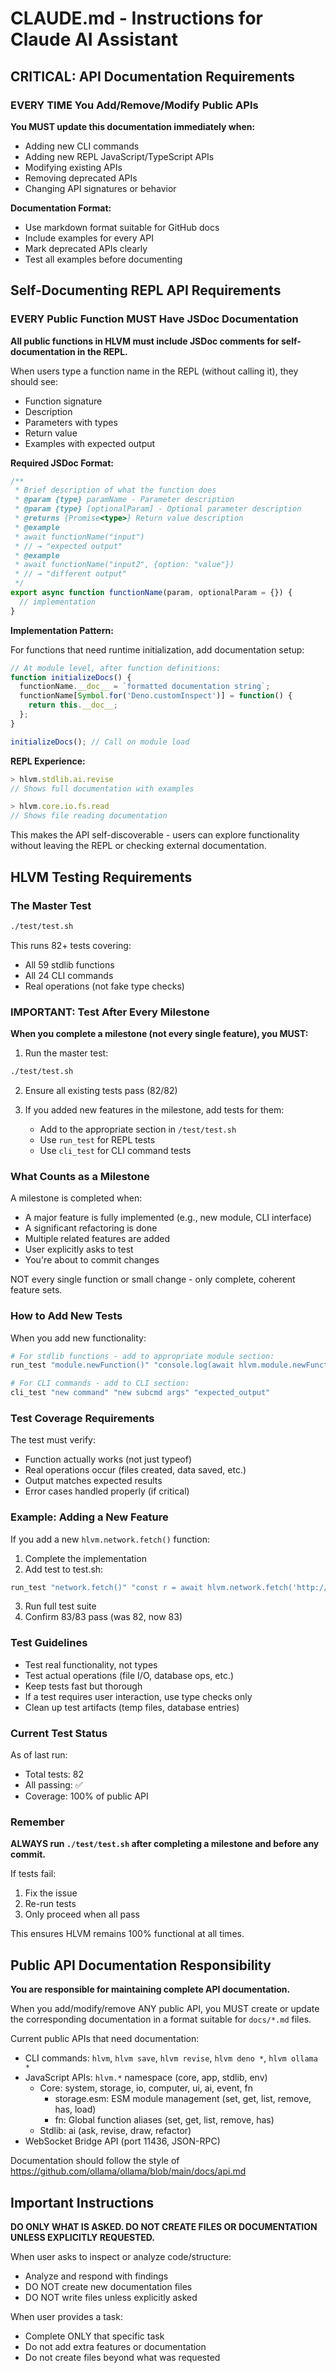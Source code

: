 # CLAUDE.md - Instructions for Claude AI Assistant

## CRITICAL: API Documentation Requirements

### EVERY TIME You Add/Remove/Modify Public APIs

**You MUST update this documentation immediately when:**
- Adding new CLI commands
- Adding new REPL JavaScript/TypeScript APIs  
- Modifying existing APIs
- Removing deprecated APIs
- Changing API signatures or behavior

**Documentation Format:**
- Use markdown format suitable for GitHub docs
- Include examples for every API
- Mark deprecated APIs clearly
- Test all examples before documenting

## Self-Documenting REPL API Requirements

### EVERY Public Function MUST Have JSDoc Documentation

**All public functions in HLVM must include JSDoc comments for self-documentation in the REPL.**

When users type a function name in the REPL (without calling it), they should see:
- Function signature
- Description
- Parameters with types
- Return value
- Examples with expected output

**Required JSDoc Format:**
```javascript
/**
 * Brief description of what the function does
 * @param {type} paramName - Parameter description
 * @param {type} [optionalParam] - Optional parameter description
 * @returns {Promise<type>} Return value description
 * @example
 * await functionName("input")
 * // → "expected output"
 * @example
 * await functionName("input2", {option: "value"})
 * // → "different output"
 */
export async function functionName(param, optionalParam = {}) {
  // implementation
}
```

**Implementation Pattern:**

For functions that need runtime initialization, add documentation setup:

```javascript
// At module level, after function definitions:
function initializeDocs() {
  functionName.__doc__ = `formatted documentation string`;
  functionName[Symbol.for('Deno.customInspect')] = function() {
    return this.__doc__;
  };
}

initializeDocs(); // Call on module load
```

**REPL Experience:**
```javascript
> hlvm.stdlib.ai.revise
// Shows full documentation with examples

> hlvm.core.io.fs.read
// Shows file reading documentation
```

This makes the API self-discoverable - users can explore functionality without leaving the REPL or checking external documentation.

## HLVM Testing Requirements

### The Master Test
```bash
./test/test.sh
```
This runs 82+ tests covering:
- All 59 stdlib functions
- All 24 CLI commands
- Real operations (not fake type checks)

### IMPORTANT: Test After Every Milestone

**When you complete a milestone (not every single feature), you MUST:**

1. Run the master test:
```bash
./test/test.sh
```

2. Ensure all existing tests pass (82/82)

3. If you added new features in the milestone, add tests for them:
   - Add to the appropriate section in `/test/test.sh`
   - Use `run_test` for REPL tests
   - Use `cli_test` for CLI command tests

### What Counts as a Milestone

A milestone is completed when:
- A major feature is fully implemented (e.g., new module, CLI interface)
- A significant refactoring is done
- Multiple related features are added
- User explicitly asks to test
- You're about to commit changes

NOT every single function or small change - only complete, coherent feature sets.

### How to Add New Tests

When you add new functionality:

```bash
# For stdlib functions - add to appropriate module section:
run_test "module.newFunction()" "console.log(await hlvm.module.newFunction())" "expected_output"

# For CLI commands - add to CLI section:
cli_test "new command" "new subcmd args" "expected_output"
```

### Test Coverage Requirements

The test must verify:
- Function actually works (not just typeof)
- Real operations occur (files created, data saved, etc.)
- Output matches expected results
- Error cases handled properly (if critical)

### Example: Adding a New Feature

If you add a new `hlvm.network.fetch()` function:

1. Complete the implementation
2. Add test to test.sh:
```bash
run_test "network.fetch()" "const r = await hlvm.network.fetch('http://example.com'); console.log(r.ok)" "true"
```
3. Run full test suite
4. Confirm 83/83 pass (was 82, now 83)

### Test Guidelines

- Test real functionality, not types
- Test actual operations (file I/O, database ops, etc.)
- Keep tests fast but thorough
- If a test requires user interaction, use type checks only
- Clean up test artifacts (temp files, database entries)

### Current Test Status

As of last run:
- Total tests: 82
- All passing: ✅
- Coverage: 100% of public API

### Remember

**ALWAYS run `./test/test.sh` after completing a milestone and before any commit.**

If tests fail:
1. Fix the issue
2. Re-run tests
3. Only proceed when all pass

This ensures HLVM remains 100% functional at all times.

## Public API Documentation Responsibility

**You are responsible for maintaining complete API documentation.**

When you add/modify/remove ANY public API, you MUST create or update the corresponding documentation in a format suitable for `docs/*.md` files.

Current public APIs that need documentation:
- CLI commands: `hlvm`, `hlvm save`, `hlvm revise`, `hlvm deno *`, `hlvm ollama *`
- JavaScript APIs: `hlvm.*` namespace (core, app, stdlib, env)
  - Core: system, storage, io, computer, ui, ai, event, fn
    - storage.esm: ESM module management (set, get, list, remove, has, load)
    - fn: Global function aliases (set, get, list, remove, has)
  - Stdlib: ai (ask, revise, draw, refactor)
- WebSocket Bridge API (port 11436, JSON-RPC)

Documentation should follow the style of https://github.com/ollama/ollama/blob/main/docs/api.md

## Important Instructions

**DO ONLY WHAT IS ASKED. DO NOT CREATE FILES OR DOCUMENTATION UNLESS EXPLICITLY REQUESTED.**

When user asks to inspect or analyze code/structure:
- Analyze and respond with findings
- DO NOT create new documentation files
- DO NOT write files unless explicitly asked

When user provides a task:
- Complete ONLY that specific task
- Do not add extra features or documentation
- Do not create files beyond what was requested